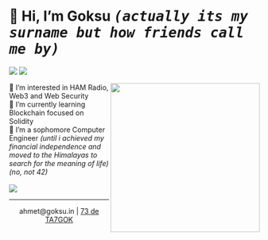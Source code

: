  <h1>👋 Hi, I’m <b>Goksu</b> <kbd><i>(actually its my surname but how friends call me by)</i></kbd></h1>
 <p> <a href="https://www.linkedin.com/in/ahmetgoksu/" target="_blank"><img src="https://img.shields.io/badge/-LinkedIn-222222?style=flat-square&logo=Linkedin&logoColor=white&link=https://www.linkedin.com/in/ahmetgoksu/)](https://www.linkedin.com/in/ahmetgoksu/"></a>
  <a href="https://www.hackerrank.com/goeksu" target="_blank"><img src="https://img.shields.io/badge/-HackerRank-222222?style=flat-square&logo=HackerRank&logoColor=white&link=https://www.hackerrank.com/goeksu)](https://www.hackerrank.com/goeksu"></a></p>
<img src="https://a57.foxnews.com/static.foxbusiness.com/foxbusiness.com/content/uploads/2021/05/0/0/ezgif.com-gif-maker-2.gif" align="right" width="300"/> 


👀 I’m interested in HAM Radio, Web3 and Web Security <br>
🌱 I’m currently learning Blockchain focused on Solidity<br>
🎒 I’m a sophomore Computer Engineer <i>(until i achieved my financial independence and moved to the Himalayas to search for the meaning of life)(no, not 42)</i><br>
<br>
 <img  src="https://github-readme-stats.vercel.app/api/top-langs/?username=goeksu&hide=html,css&title_color=eeeeee&text_color=ffffff&icon_color=61dafb&bg_color=20232a&langs_count=8&layout=compact&border_color=61dafb&hide_border=true" />
 <hr>
<p align="center">
ahmet@goksu.in  | 
 <a href="https://www.qrz.com/db/TA7GOK">
 73 de TA7GOK</a></p>

<!---
hey my curious friend. U R AWESOME. 
--->

